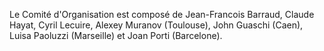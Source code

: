 Le Comité d'Organisation est composé de Jean-Francois Barraud, Claude Hayat, Cyril Lecuire, Alexey Muranov (Toulouse), John Guaschi (Caen),  Luisa Paoluzzi (Marseille) et Joan Porti (Barcelone). 
